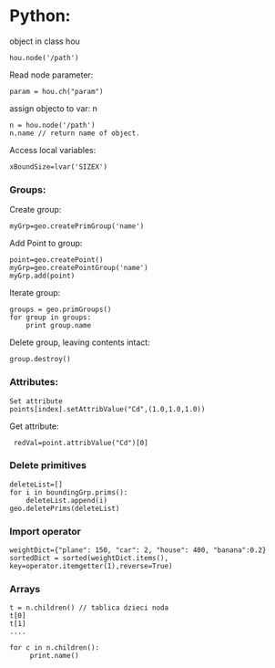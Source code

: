 

# Python:
object in class hou
```
hou.node('/path')
```
Read node parameter:
```
param = hou.ch("param")
```
assign objecto to var: n
```
n = hou.node('/path')
n.name // return name of object.
```

Access local variables:
```
xBoundSize=lvar('SIZEX')
```

### Groups:
Create group:
```
myGrp=geo.createPrimGroup('name')
```
Add Point to group:
```
point=geo.createPoint()
myGrp=geo.createPointGroup('name')
myGrp.add(point)
```
Iterate group:
```
groups = geo.primGroups()
for group in groups:
    print group.name
```
Delete group, leaving contents intact:
```
group.destroy()
```
### Attributes:
```
Set attribute
points[index].setAttribValue("Cd",(1.0,1.0,1.0))
```
Get attribute:
```
 redVal=point.attribValue("Cd")[0]
 ```
### Delete primitives
```
deleteList=[]
for i in boundingGrp.prims():
    deleteList.append(i)
geo.deletePrims(deleteList)
```

### Import operator
```
weightDict={"plane": 150, "car": 2, "house": 400, "banana":0.2}
sortedDict = sorted(weightDict.items(), key=operator.itemgetter(1),reverse=True)
```
### Arrays
```
t = n.children() // tablica dzieci noda
t[0]
t[1]
....
```

```
for c in n.children():
     print.name()
```

